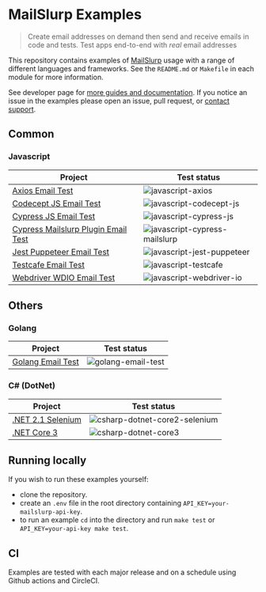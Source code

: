 # MailSlurp Examples

> Create email addresses on demand then send and receive emails in code and tests. Test apps end-to-end with *real* email addresses

This repository contains examples of [MailSlurp](https://www.mailslurp.com) usage with a range of different languages and frameworks. See the `README.md` or `Makefile` in each module for more information.

See developer page for [more guides and documentation](https://www.mailslurp.com/developers/). If you notice an issue in the examples please open an issue, pull request, or [contact support](https://www.mailslurp.com/support/).

## Common

### Javascript

| Project | Test status |
| --- | --- | 
| [Axios Email Test](./javascript-axios) | ![javascript-axios](https://github.com/mailslurp/examples/actions/workflows/javascript-axios.yml/badge.svg?branch=master) |         
| [Codecept JS Email Test](./javascript-codecept-js) | ![javascript-codecept-js](https://github.com/mailslurp/examples/actions/workflows/javascript-codecept-js.yml/badge.svg?branch=master) |         
| [Cypress JS Email Test](./javascript-cypress-js) | ![javascript-cypress-js](https://github.com/mailslurp/examples/actions/workflows/javascript-cypress-js.yml/badge.svg?branch=master) |         
| [Cypress Mailslurp Plugin Email Test](./javascript-cypress-mailslurp-plugin) | ![javascript-cypress-mailslurp](https://github.com/mailslurp/examples/actions/workflows/javascript-cypress-mailslurp.yml/badge.svg?branch=master) |         
| [Jest Puppeteer Email Test](./javascript-jest-puppeteer) | ![javascript-jest-puppeteer](https://github.com/mailslurp/examples/actions/workflows/javascript-jest-puppeteer.yml/badge.svg?branch=master) |         
| [Testcafe Email Test](./javascript-testcafe) | ![javascript-testcafe](https://github.com/mailslurp/examples/actions/workflows/javascript-testcafe.yml/badge.svg?branch=master) |         
| [Webdriver WDIO Email Test](./javascript-webdriver-io) | ![javascript-webdriver-io](https://github.com/mailslurp/examples/actions/workflows/javascript-webdriver-io.yml/badge.svg?branch=master) |         

## Others

### Golang

| Project | Test status |
| --- | --- | 
| [Golang Email Test](./golang-email-test) | ![golang-email-test](https://github.com/mailslurp/examples/actions/workflows/golang-email-test.yml/badge.svg?branch=master) |


### C\# (DotNet)

| Project | Test status |
| --- | --- | 
| [.NET 2.1 Selenium](./csharp-dotnet-core2-selenium) | ![csharp-dotnet-core2-selenium](https://github.com/mailslurp/examples/actions/workflows/csharp-dotnet-core2-selenium.yml/badge.svg?branch=master) |
| [.NET Core 3](./csharp-dotnet-core3) | ![csharp-dotnet-core3](https://github.com/mailslurp/examples/actions/workflows/csharp-dotnet-core3.yml/badge.svg?branch=master) |

## Running locally
If you wish to run these examples yourself:
- clone the repository. 
- create an `.env` file in the root directory containing `API_KEY=your-mailslurp-api-key`. 
- to run an example `cd` into the directory and run `make test` or `API_KEY=your-api-key make test`.

## CI
Examples are tested with each major release and on a schedule using Github actions and CircleCI.
